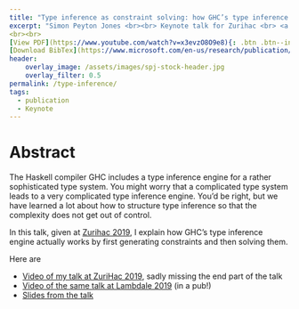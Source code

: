```yaml
---
title: "Type inference as constraint solving: how GHC’s type inference engine actually works"
excerpt: "Simon Peyton Jones <br><br> Keynote talk for Zurihac <br> <a href ="https://www.microsoft.com/en-us/research/uploads/prod/2019/08/Type-inference-as-constraint-solving-Jun-19.pptx">Related File</a>
<br><br>
[View PDF](https://www.youtube.com/watch?v=x3evzO8O9e8){: .btn .btn--info ..btn--large}
[Download BibTex](https://www.microsoft.com/en-us/research/publication/type-inference-as-constraint-solving-how-ghcs-type-inference-engine-actually-works/bibtex/){: .btn .btn--info ..btn--large}"
header:
    overlay_image: /assets/images/spj-stock-header.jpg 
    overlay_filter: 0.5
permalink: /type-inference/
tags:  
  - publication 
  - Keynote
---
```


# Abstract 
The Haskell compiler GHC includes a type inference engine for a rather sophisticated type system.  You might worry that a complicated type system leads to a very complicated type inference engine.   You’d be right, but we have learned a lot about how to structure type inference so that the complexity does not get out of control.

In this talk, given at [Zurihac 2019](https://zfoh.ch/zurihac2019/), I explain how GHC’s type inference engine actually works by first generating constraints and then solving them.

Here are
- [Video of my talk at ZuriHac 2019](https://www.youtube.com/watch?v=x3evzO8O9e8), sadly missing the end part of the talk
- [Video of the same talk at Lambdale 2019](https://www.youtube.com/watch?v=-TJGhGa04F8) (in a pub!)
- [Slides from the talk](https://www.microsoft.com/en-us/research/uploads/prod/2019/08/Type-inference-as-constraint-solving-Jun-19.pptx)


